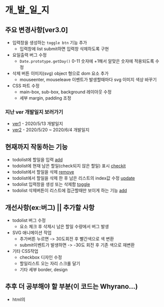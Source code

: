 # 개_발_일_지
## 주요 변경사항[ver3.0]
* 입력창을 생성하는 `toggle btn` 기능 추가
    * 입력창에 list submit하면 입력창 삭제하도록 구현
* 요일출력 버그 수정
    * `Date.prototype.getDay()` 0-11 숫자에 +1해서 알맞은 숫자에 적용되도록 수정
* 삭제 버튼 이미지(svg) object 형으로 dom 요소 추가
    * mouseenter, mouseleave 이벤트가 발생할때마다 svg 이미지 색상 바꾸기
* CSS 파트 수정
    * main-box, sub-box, background 레이아웃 수정
    * 세부 margin, padding 조정

### 지난 ver 개발일지 보러가기
* [ver1](https://github.com/ss-won/todolist/tree/ver1.3/diary) - 2020/5/13 개발일지
* [ver2](https://github.com/ss-won/todolist/blob/ver2.0/diary) - 2020/5/20 ~ 2020/6/4 개발일지

## 현재까지 작동하는 기능
* todolist에 할일을 입력 [add](https://github.com/ss-won/todolist/blob/ver2.0/js/add.js)
* todolist에 현재 남은 할일(check되지 않은 할일) 표시 [checkit](https://github.com/ss-won/todolist/blob/ver2.0/js/check.js)
* todolist에서 할일을 삭제 [remove](https://github.com/ss-won/todolist/blob/ver2.0/js/rm.js)
* todolist에서 할일을 삭제 한 후 남은 리스트의 index값 수정 [update](https://github.com/ss-won/todolist/blob/ver2.0/js/rm.js)
* todolist 입력창을 생성 또는 삭제함 [toggle](https://github.com/ss-won/todolist/blob/ver2.0/js/toggle.js) 
* todolist 삭제버튼이 리스트에 접근할때만 보이게 하는 기능 [add](https://github.com/ss-won/todolist/blob/ver2.0/js/add.js)

## 개선사항(ex:버그) || 추가할 사항
* todolist 버그 수정
    * 요소 체크 후 삭제시 남은 할일 수량에서 버그 발생
* SVG 애니메이션 작업
    * 추가버튼 누르면 -> 30도회전 후 빨간색으로 색 변환
    * submit이벤트가 발생하면 -> -30도 회전 후 기존 색으로 재변환
* 기타 CSS작업
    * checkbox 디자인 수정
    * 할일리스트 오는 자리 스크롤 달기
    * 기타 세부 border, design

## 추후 더 공부해야 할 부분(이 코드는 Whyrano...)
* html의 <script>의 type 속성값 text/javascript 와 module의 차이는 무엇인가?
* Typescript에서 `<HTMLInputElement>`의 기능은 무엇인가?
* svg파일과 img파일의 차이, svg파일 인라인화 하는 방법

## Reference
*  웹에서 svg 사용하기 실습가이드 <https://svgontheweb.com/ko/>
